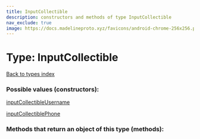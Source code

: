 ```yaml
---
title: InputCollectible
description: constructors and methods of type InputCollectible
nav_exclude: true
image: https://docs.madelineproto.xyz/favicons/android-chrome-256x256.png
---
```

# Type: InputCollectible
[Back to types index](index.html)



### Possible values (constructors):

[inputCollectibleUsername](/API_docs/constructors/inputCollectibleUsername.html)  

[inputCollectiblePhone](/API_docs/constructors/inputCollectiblePhone.html)  



### Methods that return an object of this type (methods):



